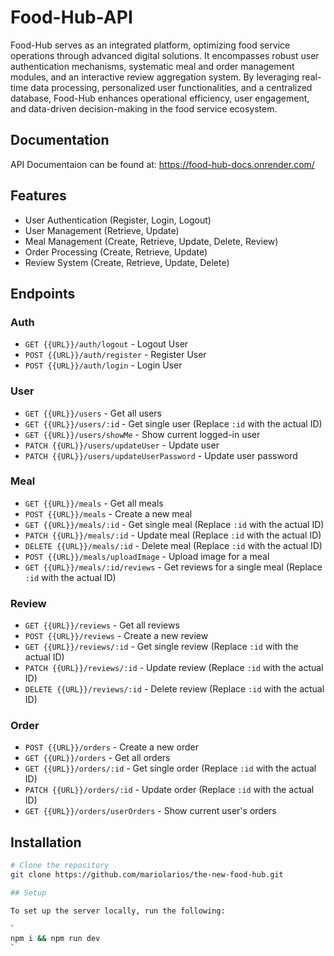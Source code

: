 # Food-Hub-API

Food-Hub serves as an integrated platform, optimizing food service operations through advanced digital solutions. It encompasses robust user authentication mechanisms, systematic meal and order management modules, and an interactive review aggregation system. By leveraging real-time data processing, personalized user functionalities, and a centralized database, Food-Hub enhances operational efficiency, user engagement, and data-driven decision-making in the food service ecosystem.

## Documentation
API Documentaion can be found at: https://food-hub-docs.onrender.com/

## Features

- User Authentication (Register, Login, Logout)
- User Management (Retrieve, Update)
- Meal Management (Create, Retrieve, Update, Delete, Review)
- Order Processing (Create, Retrieve, Update)
- Review System (Create, Retrieve, Update, Delete)

## Endpoints

### Auth

- `GET {{URL}}/auth/logout` - Logout User
- `POST {{URL}}/auth/register` - Register User
- `POST {{URL}}/auth/login` - Login User

### User

- `GET {{URL}}/users` - Get all users
- `GET {{URL}}/users/:id` - Get single user (Replace `:id` with the actual ID)
- `GET {{URL}}/users/showMe` - Show current logged-in user
- `PATCH {{URL}}/users/updateUser` - Update user
- `PATCH {{URL}}/users/updateUserPassword` - Update user password

### Meal

- `GET {{URL}}/meals` - Get all meals
- `POST {{URL}}/meals` - Create a new meal
- `GET {{URL}}/meals/:id` - Get single meal (Replace `:id` with the actual ID)
- `PATCH {{URL}}/meals/:id` - Update meal (Replace `:id` with the actual ID)
- `DELETE {{URL}}/meals/:id` - Delete meal (Replace `:id` with the actual ID)
- `POST {{URL}}/meals/uploadImage` - Upload image for a meal
- `GET {{URL}}/meals/:id/reviews` - Get reviews for a single meal (Replace `:id` with the actual ID)

### Review

- `GET {{URL}}/reviews` - Get all reviews
- `POST {{URL}}/reviews` - Create a new review
- `GET {{URL}}/reviews/:id` - Get single review (Replace `:id` with the actual ID)
- `PATCH {{URL}}/reviews/:id` - Update review (Replace `:id` with the actual ID)
- `DELETE {{URL}}/reviews/:id` - Delete review (Replace `:id` with the actual ID)

### Order

- `POST {{URL}}/orders` - Create a new order
- `GET {{URL}}/orders` - Get all orders
- `GET {{URL}}/orders/:id` - Get single order (Replace `:id` with the actual ID)
- `PATCH {{URL}}/orders/:id` - Update order (Replace `:id` with the actual ID)
- `GET {{URL}}/orders/userOrders` - Show current user's orders

## Installation


```bash
# Clone the repository
git clone https://github.com/mariolarios/the-new-food-hub.git

## Setup

To set up the server locally, run the following:

`
npm i && npm run dev
`
